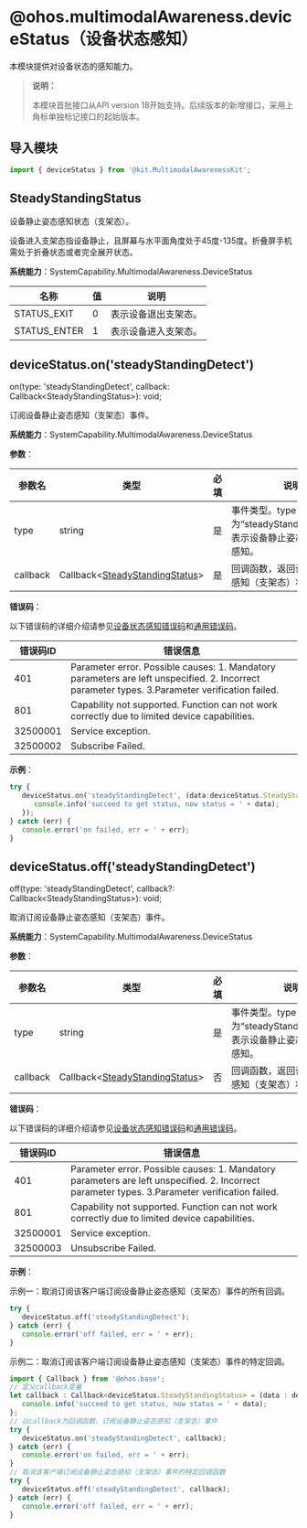 # @ohos.multimodalAwareness.deviceStatus（设备状态感知）

本模块提供对设备状态的感知能力。

> **说明：**
>
> 本模块首批接口从API version 18开始支持。后续版本的新增接口，采用上角标单独标记接口的起始版本。

## 导入模块

  ```ts
  import { deviceStatus } from '@kit.MultimodalAwarenessKit';
  ```

## SteadyStandingStatus

设备静止姿态感知状态（支架态）。

设备进入支架态指设备静止，且屏幕与水平面角度处于45度-135度。折叠屏手机需处于折叠状态或者完全展开状态。

**系统能力**：SystemCapability.MultimodalAwareness.DeviceStatus

| 名称                | 值   | 说明                   |
| ------------------- | ---- | ---------------------- |
| STATUS_EXIT  | 0    | 表示设备退出支架态。 |
| STATUS_ENTER | 1    | 表示设备进入支架态。 |

## deviceStatus.on('steadyStandingDetect')

 on(type: 'steadyStandingDetect', callback: Callback&lt;SteadyStandingStatus&gt;): void;

订阅设备静止姿态感知（支架态）事件。

**系统能力**：SystemCapability.MultimodalAwareness.DeviceStatus

**参数**：

| 参数名   | 类型                             | 必填 | 说明                                                         |
| -------- | -------------------------------- | ---- | ------------------------------------------------------------ |
| type     | string                           | 是   | 事件类型。type为“steadyStandingDetect”，表示设备静止姿态（支架态）感知。 |
| callback | Callback&lt;[SteadyStandingStatus](#steadystandingstatus)&gt; | 是   | 回调函数，返回设备静止姿态感知（支架态）状态信息。|

**错误码**：

以下错误码的详细介绍请参见[设备状态感知错误码](errorcode-deviceStatus.md)和[通用错误码](../errorcode-universal.md)。

| 错误码ID | 错误信息                                                     |
| -------- | ------------------------------------------------------------ |
| 401      | Parameter error. Possible causes: 1. Mandatory parameters are left unspecified. 2. Incorrect parameter types. 3.Parameter verification failed. |
| 801      | Capability not supported. Function can not work correctly due to limited device capabilities. |
| 32500001 | Service exception. |
| 32500002 | Subscribe Failed. |

**示例**：

   ```ts
   try {
      deviceStatus.on('steadyStandingDetect', (data:deviceStatus.SteadyStandingStatus) => {
         console.info('succeed to get status, now status = ' + data);
      });
   } catch (err) {
      console.error('on failed, err = ' + err);
   }
   ```

## deviceStatus.off('steadyStandingDetect')

off(type: 'steadyStandingDetect', callback?: Callback&lt;SteadyStandingStatus&gt;): void;

取消订阅设备静止姿态感知（支架态）事件。

**系统能力**：SystemCapability.MultimodalAwareness.DeviceStatus

**参数**：

| 参数名   | 类型                             | 必填 | 说明                                                         |
| -------- | -------------------------------- | ---- | ------------------------------------------------------------ |
| type     | string                           | 是   | 事件类型。type为“steadyStandingDetect”，表示设备静止姿态（支架态）感知。 |
| callback | Callback&lt;[SteadyStandingStatus](#steadystandingstatus)&gt; | 否   | 回调函数，返回设备静止姿态感知（支架态）状态信息。|

**错误码**：

以下错误码的详细介绍请参见[设备状态感知错误码](errorcode-deviceStatus.md)和[通用错误码](../errorcode-universal.md)。

| 错误码ID | 错误信息                                                     |
| -------- | ------------------------------------------------------------ |
| 401      | Parameter error. Possible causes: 1. Mandatory parameters are left unspecified. 2. Incorrect parameter types. 3.Parameter verification failed. |
| 801      | Capability not supported. Function can not work correctly due to limited device capabilities. |
| 32500001 | Service exception. |
| 32500003 | Unsubscribe Failed. |

**示例**：

示例一：取消订阅该客户端订阅设备静止姿态感知（支架态）事件的所有回调。

   ```ts
   try {
      deviceStatus.off('steadyStandingDetect');
   } catch (err) {
      console.error('off failed, err = ' + err);
   }
   ```

示例二：取消订阅该客户端订阅设备静止姿态感知（支架态）事件的特定回调。

   ```ts
   import { Callback } from '@ohos.base';
   // 定义callback变量
   let callback : Callback<deviceStatus.SteadyStandingStatus> = (data : deviceStatus. SteadyStandingStatus) => {
      console.info('succeed to get status, now status = ' + data);
   };
   // 以callback为回调函数，订阅设备静止姿态感知（支架态）事件
   try {
      deviceStatus.on('steadyStandingDetect', callback);
   } catch (err) {
      console.error('on failed, err = ' + err);
   }
   // 取消该客户端订阅设备静止姿态感知（支架态）事件的特定回调函数
   try {
      deviceStatus.off('steadyStandingDetect', callback);
   } catch (err) {
      console.error('off failed, err = ' + err);
   }
   ```